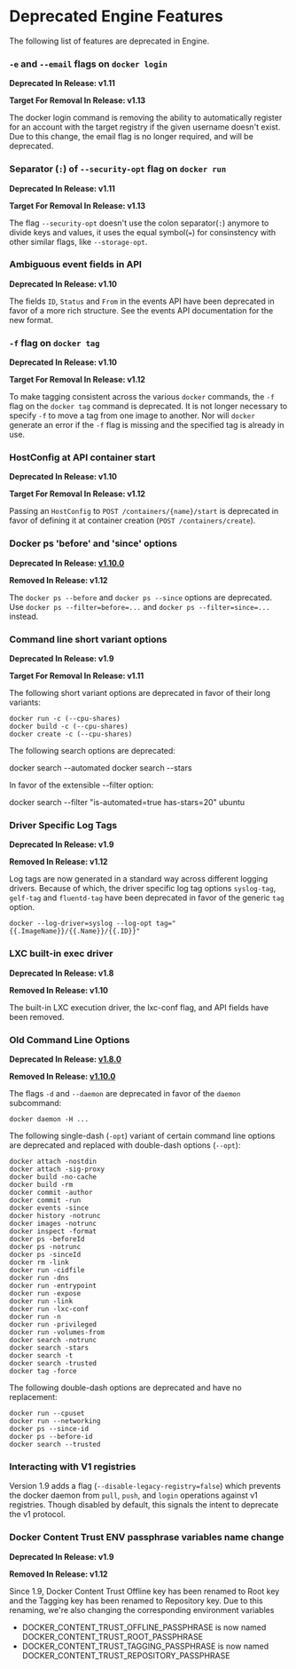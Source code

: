 <!--[metadata]>
+++
aliases = ["/engine/misc/deprecated/"]
title = "Deprecated Engine Features"
description = "Deprecated Features."
keywords = ["docker, documentation, about, technology, deprecate"]
[menu.main]
parent = "engine_use"
weight=80
+++
<![end-metadata]-->

# Deprecated Engine Features

The following list of features are deprecated in Engine.

### `-e` and `--email` flags on `docker login`
**Deprecated In Release: v1.11**

**Target For Removal In Release: v1.13**

The docker login command is removing the ability to automatically register for an account with the target registry if the given username doesn't exist. Due to this change, the email flag is no longer required, and will be deprecated.

### Separator (`:`) of `--security-opt` flag on `docker run`
**Deprecated In Release: v1.11**

**Target For Removal In Release: v1.13**

The flag `--security-opt` doesn't use the colon separator(`:`) anymore to divide keys and values, it uses the equal symbol(`=`) for consinstency with other similar flags, like `--storage-opt`.

### Ambiguous event fields in API
**Deprecated In Release: v1.10**

The fields `ID`, `Status` and `From` in the events API have been deprecated in favor of a more rich structure.
See the events API documentation for the new format.

### `-f` flag on `docker tag`
**Deprecated In Release: v1.10**

**Target For Removal In Release: v1.12**

To make tagging consistent across the various `docker` commands, the `-f` flag on the `docker tag` command is deprecated. It is not longer necessary to specify `-f` to move a tag from one image to another. Nor will `docker` generate an error if the `-f` flag is missing and the specified tag is already in use.

### HostConfig at API container start
**Deprecated In Release: v1.10**

**Target For Removal In Release: v1.12**

Passing an `HostConfig` to `POST /containers/{name}/start` is deprecated in favor of
defining it at container creation (`POST /containers/create`).

### Docker ps 'before' and 'since' options

**Deprecated In Release: [v1.10.0](https://github.com/docker/docker/releases/tag/v1.10.0)**

**Removed In Release: v1.12**

The `docker ps --before` and `docker ps --since` options are deprecated.
Use `docker ps --filter=before=...` and `docker ps --filter=since=...` instead.

### Command line short variant options
**Deprecated In Release: v1.9**

**Target For Removal In Release: v1.11**

The following short variant options are deprecated in favor of their long
variants:

    docker run -c (--cpu-shares)
    docker build -c (--cpu-shares)
    docker create -c (--cpu-shares)

The following search options are deprecated:

docker search --automated
docker search --stars

In favor of the extensible --filter option:

docker search --filter "is-automated=true has-stars=20" ubuntu

### Driver Specific Log Tags
**Deprecated In Release: v1.9**

**Removed In Release: v1.12**

Log tags are now generated in a standard way across different logging drivers.
Because of which, the driver specific log tag options `syslog-tag`, `gelf-tag` and
`fluentd-tag` have been deprecated in favor of the generic `tag` option.

    docker --log-driver=syslog --log-opt tag="{{.ImageName}}/{{.Name}}/{{.ID}}"

### LXC built-in exec driver
**Deprecated In Release: v1.8**

**Removed In Release: v1.10**

The built-in LXC execution driver, the lxc-conf flag, and API fields have been removed.

### Old Command Line Options
**Deprecated In Release: [v1.8.0](https://github.com/docker/docker/releases/tag/v1.8.0)**

**Removed In Release: [v1.10.0](https://github.com/docker/docker/releases/tag/v1.10.0)**

The flags `-d` and `--daemon` are deprecated in favor of the `daemon` subcommand:

    docker daemon -H ...

The following single-dash (`-opt`) variant of certain command line options
are deprecated and replaced with double-dash options (`--opt`):

    docker attach -nostdin
    docker attach -sig-proxy
    docker build -no-cache
    docker build -rm
    docker commit -author
    docker commit -run
    docker events -since
    docker history -notrunc
    docker images -notrunc
    docker inspect -format
    docker ps -beforeId
    docker ps -notrunc
    docker ps -sinceId
    docker rm -link
    docker run -cidfile
    docker run -dns
    docker run -entrypoint
    docker run -expose
    docker run -link
    docker run -lxc-conf
    docker run -n
    docker run -privileged
    docker run -volumes-from
    docker search -notrunc
    docker search -stars
    docker search -t
    docker search -trusted
    docker tag -force

The following double-dash options are deprecated and have no replacement:

    docker run --cpuset
    docker run --networking
    docker ps --since-id
    docker ps --before-id
    docker search --trusted

### Interacting with V1 registries

Version 1.9 adds a flag (`--disable-legacy-registry=false`) which prevents the docker daemon from `pull`, `push`, and `login` operations against v1 registries.  Though disabled by default, this signals the intent to deprecate the v1 protocol.

### Docker Content Trust ENV passphrase variables name change
**Deprecated In Release: v1.9**

**Removed In Release: v1.12**

Since 1.9, Docker Content Trust Offline key has been renamed to Root key and the Tagging key has been renamed to Repository key. Due to this renaming, we're also changing the corresponding environment variables

- DOCKER_CONTENT_TRUST_OFFLINE_PASSPHRASE is now named DOCKER_CONTENT_TRUST_ROOT_PASSPHRASE
- DOCKER_CONTENT_TRUST_TAGGING_PASSPHRASE is now named DOCKER_CONTENT_TRUST_REPOSITORY_PASSPHRASE

